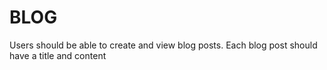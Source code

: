 # BLOG
Users should be able to create and view blog posts.   Each blog post should have a title and content
